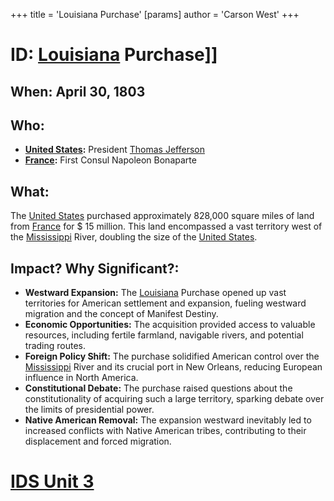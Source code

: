 +++
 title = 'Louisiana Purchase'
[params]
	author = 'Carson West'
+++
# ID: [Louisiana](./../louisiana/) Purchase]] 
## When: April 30, 1803

## Who: 
* **[United States](./../united-states/):** President [Thomas Jefferson](./../thomas-jefferson/)
* **[France](./../france/):** First Consul Napoleon Bonaparte

## What: 
The [United States](./../united-states/) purchased approximately 828,000 square miles of land from [France](./../france/) for  $ 15 million. This land encompassed a vast territory west of the [Mississippi](./../mississippi/) River, doubling the size of the [United States](./../united-states/). 

## Impact? Why Significant?:
* **Westward Expansion:** The [Louisiana](./../louisiana/) Purchase opened up vast territories for American settlement and expansion, fueling westward migration and the concept of Manifest Destiny.
* **Economic Opportunities:** The acquisition provided access to valuable resources, including fertile farmland, navigable rivers, and potential trading routes.
* **Foreign Policy Shift:** The purchase solidified American control over the [Mississippi](./../mississippi/) River and its crucial port in New Orleans, reducing European influence in North America.
* **Constitutional Debate:** The purchase raised questions about the constitutionality of acquiring such a large territory, sparking debate over the limits of presidential power.
* **Native American Removal:** The expansion westward inevitably led to increased conflicts with Native American tribes, contributing to their displacement and forced migration. 

# [IDS Unit 3](./../ids-unit-3/)